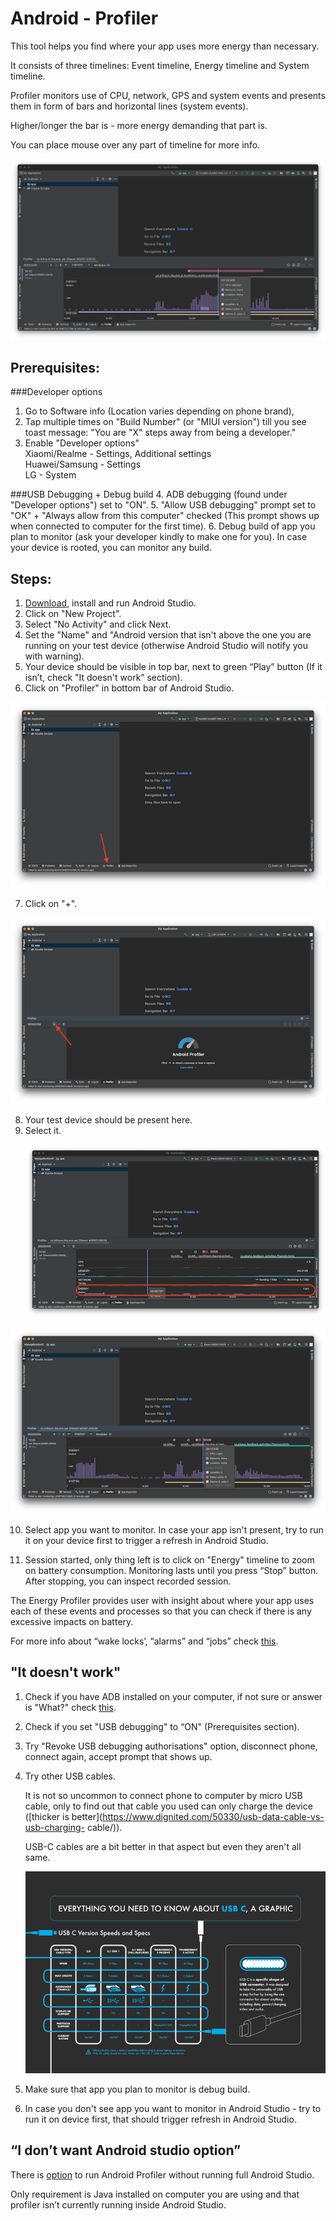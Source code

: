 # Android - Profiler

This tool helps you find where your app uses more energy than necessary.

It consists of three timelines: Event timeline, Energy timeline and System timeline.

Profiler monitors use of CPU, network, GPS and system events and presents them in form of bars and horizontal lines (system events).
 

Higher/longer the bar is - more energy demanding that part is.

You can place mouse over any part of timeline for more info.

 ![1_battery.png](/img/1_battery.png)


## Prerequisites:
###Developer options
1.  Go to Software info (Location varies depending on phone brand), 
2.  Tap multiple 	times on "Build Number" (or "MIUI version") till you see toast 	message: "You are "X" steps away from being a developer."  
3. Enable "Developer options"  
Xiaomi/Realme - Settings, Additional settings  
Huawei/Samsung - Settings  
LG - System

###USB Debugging + Debug build
4. ADB debugging (found under "Developer options") set to "ON".
5. "Allow USB debugging" prompt set to "OK" + "Always allow from this computer" checked (This prompt shows up when connected to computer for the first time).
6. Debug build of app you plan to monitor (ask your developer kindly to make one for you). In case your device is rooted, you can monitor any build.	

## Steps:

1. [Download](https://developer.android.com/studio), install and run Android Studio.
2. Click on "New Project".
3. Select "No Activity" and click Next.
4. Set the "Name" and "Android version that isn't above the one you are running on your test device (otherwise Android Studio will notify you with warning).
5. Your device should be visible in top bar, next to green “Play” button (If it isn’t, check "It doesn't work” section).
6. Click on "Profiler" in bottom bar of Android Studio.

 <span style="display:block; margin-top:15px; margin-bottom:15px; margin-left:auto; margin-right:auto; width:100%;">![2_battery.png](/img/2_battery.png) 

7. Click on "+".

 <span style="display:block; margin-top:15px; margin-bottom:15px; margin-left:auto; margin-right:auto; width:100%;">![3_battery.png](/img/3_battery.png) 

8. Your test device should be present here.
9. Select it.
 <span style="display:block; margin-top:15px; margin-bottom:15px; margin-left:auto; margin-right:auto; width:100%;">![4_battery.png](/img/4_battery.png)

 <span style="display:block; margin-top:15px; margin-bottom:15px; margin-left:auto; margin-right:auto; width:100%;">![5_battery.png](/img/5_battery.png) 

10. Select app you want to monitor.
In case your app isn't present, try to run it on your device first 
to trigger a refresh in Android Studio.

11. Session started, only thing left is to click on "Energy" timeline to zoom on battery consumption. 
Monitoring lasts until you press “Stop” button. After stopping, you can inspect recorded session.

The Energy Profiler provides user with insight about where your app uses each of these events and processes so that you can check if there is any excessive impacts on battery.

For more info about “wake locks’, “alarms” and “jobs” check [this](https://infinum.com/handbook/books/qa/tools/using-adb).

 

## "It doesn't work" 

1. Check if you have ADB installed on your computer, if not sure or answer is "What?" check [this](https://infinum.com/handbook/books/qa/tools/using-adb).
 

2. Check if you set "USB debugging" to “ON" (Prerequisites section).

3. Try "Revoke USB debugging authorisations" option, disconnect phone, connect again, accept prompt that shows up.

4. Try other USB cables.

	It is not so uncommon to connect phone to computer by micro USB cable, only 	to find out that cable you used can only charge the device ([thicker is 	better](https://www.dignited.com/50330/usb-data-cable-vs-usb-charging-	cable/)).

	USB-C cables are a bit better in that aspect but even they aren't all same.
	
	![6_battery.png](/img/6_battery.png)
	

5. Make sure that app you plan to monitor is debug build.

6. In case you don't see app you want to monitor in Android Studio - try to run it on device first, that should trigger refresh in Android Studio.

## “I don’t want Android studio option”

There is [option](https://developer.android.com/studio/profile/android-profiler#standalone-profilers) to run Android Profiler without running full Android Studio.

Only requirement is Java installed on computer you are using and that profiler isn’t currently running inside Android Studio.